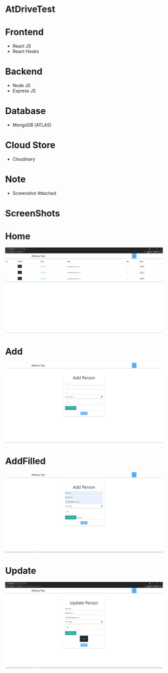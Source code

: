# AtDriveTest

# Frontend 
  - React JS
  - React Hooks

# Backend 
  - Node JS
  - Express JS
  
# Database
  - MongoDB (ATLAS)

# Cloud Store
  - Cloudinary

# Note
  - Screenshot Attached

# ScreenShots

# Home
![Home](screenshots/Home.PNG?raw=true)

# Add
![Add](screenshots/Add.PNG?raw=true)

# AddFilled
![AddFilled](screenshots/AddFilled.PNG?raw=true)

# Update
![Update](screenshots/Update.PNG?raw=true)
